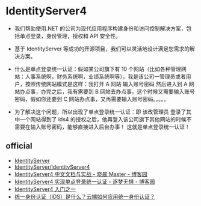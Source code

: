 # IdentityServer4

- 我们帮助使用.NET 的公司为现代应用程序构建身份和访问控制解决方案，包括单点登录，身份管理，授权和 API 安全性。
- 基于 IdentityServer 等成功的开源项目，我们可以灵活地设计满足您需求的解决方案。

- 什么是单点登录统一认证：假如某公司旗下有 10 个网站（比如各种管理网站：人事系统啊，财务系统啊，业绩系统啊等），我是该公司一管理员或者用户，按照传统网站模式是这样：我打开 A 网站 输入账号密码 然后进入到 A 网站办点事，办完之后，我有需要到 B 网站去办点事，这个时候又需要输入账号密码，假如你还要到 C 网站办点事，又再需要输入账号密码。。。。。
- 为了解决这个问题，所以出现了单点登录统一认证：即 该改管理员 登录了其中一个网站得到了 ids4 的授权之后，他再登入该公司旗下其他网站的时候不需要在输入账号密码，能够直接进入后台办事！ 这就是单点登录统一认证！

## official

- [IdentityServer](https://identityserver.io/)
- [IdentityServer/IdentityServer4](https://github.com/IdentityServer/IdentityServer4)
- [IdentityServer4 中文文档与实战 - 晓晨 Master - 博客园](https://www.cnblogs.com/stulzq/p/8119928.html)
- [IdentityServer4 实现单点登录统一认证 - 逐梦无惧 - 博客园](https://www.cnblogs.com/lxb218/p/9419185.html)
- [IdentityServer4 入门之一](http://www.ngbeijing.cn/2018/08/30/2018-08-30-Identity-Server-Sample-1/)
- [统一身份认证（IDS）是什么？云端如何应用统一身份认证？](http://c.biancheng.net/view/3908.html)
